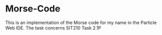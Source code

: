 # Morse-Code
This is an implementation of the Morse code for my name in the Particle Web IDE. 
The task concerns SIT210 Task 2.1P
